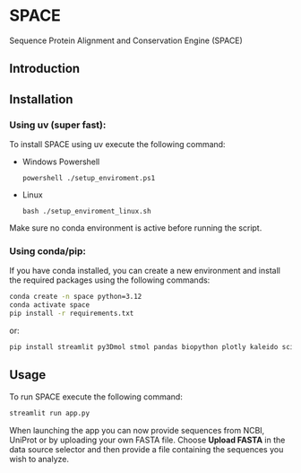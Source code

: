 # SPACE

Sequence Protein Alignment and Conservation Engine (SPACE)

## Introduction

## Installation

### Using uv (super fast):
To install SPACE using uv execute the following command:

* Windows Powershell
    
    ```powershell ./setup_enviroment.ps1 ```

* Linux
    
    ```bash ./setup_enviroment_linux.sh ```

Make sure no conda environment is active before running the script.

### Using conda/pip:

If you have conda installed, you can create a new environment and install the required packages using the following commands:

```bash
conda create -n space python=3.12
conda activate space
pip install -r requirements.txt
```

or:

```bash
pip install streamlit py3Dmol stmol pandas biopython plotly kaleido scipy biopandas ipython_genutils joblib seaborn rcsbsearchapi
```

## Usage

To run SPACE execute the following command:

```bash
streamlit run app.py
```

When launching the app you can now provide sequences from NCBI, UniProt or by uploading your own FASTA file. Choose **Upload FASTA** in the data source selector and then provide a file containing the sequences you wish to analyze.

